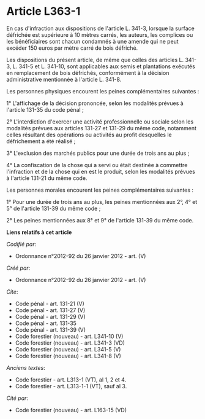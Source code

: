 # Article L363-1

En cas d'infraction aux dispositions de l'article L. 341-3, lorsque la surface défrichée est supérieure à 10 mètres carrés,
les auteurs, les complices ou les bénéficiaires sont chacun condamnés à une amende qui ne peut excéder 150 euros par mètre
carré de bois défriché.

Les dispositions du présent article, de même que celles des articles L. 341-3, 
L. 341-5 et L. 341-10, sont applicables aux semis et plantations exécutés en remplacement de bois défrichés, conformément à
la décision administrative mentionnée à l'article L. 341-8.

Les personnes physiques encourent les peines complémentaires suivantes :

1° L'affichage de la décision prononcée, selon les modalités prévues à l'article 131-35 du code pénal ;

2° L'interdiction d'exercer une activité professionnelle ou sociale selon les modalités prévues aux articles 131-27 et 131-29
du même code, notamment celles résultant des opérations ou activités au profit desquelles le défrichement a été réalisé ;

3° L'exclusion des marchés publics pour une durée de trois ans au plus ;

4° La confiscation de la chose qui a servi ou était destinée à commettre l'infraction et de la chose qui en est le produit,
selon les modalités prévues à l'article 131-21 du même code.

Les personnes morales encourent les peines complémentaires suivantes :

1° Pour une durée de trois ans au plus, les peines mentionnées aux 2°, 4° et 5° de l'article 131-39 du même code ;

2° Les peines mentionnées aux 8° et 9° de l'article 131-39 du même code.

**Liens relatifs à cet article**

_Codifié par_:

  - Ordonnance n°2012-92 du 26 janvier 2012 - art. (V)

_Créé par_:

  - Ordonnance n°2012-92 du 26 janvier 2012 - art. (V)

_Cite_:

  - Code pénal - art. 131-21 (V)
  - Code pénal - art. 131-27 (V)
  - Code pénal - art. 131-29 (V)
  - Code pénal - art. 131-35
  - Code pénal - art. 131-39 (V)
  - Code forestier (nouveau) - art. L341-10 (V)
  - Code forestier (nouveau) - art. L341-3 (VD)
  - Code forestier (nouveau) - art. L341-5 (V)
  - Code forestier (nouveau) - art. L341-8 (V)

_Anciens textes_:

  - Code forestier - art. L313-1 (VT), al 1, 2 et 4.
  - Code forestier - art. L313-1-1 (VT), sauf al 3.

_Cité par_:

  - Code forestier (nouveau) - art. L163-15 (VD)
